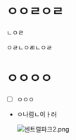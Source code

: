 # ㅇㅇㄹㅇㄹ

ㄴㅇㄹ

ㅇㄹㄴㅇㄻㄴㅇㄹ

# ㅇㅇㅇㅇ

- [ ]  ㅇㅇㅇ

- ㅇ나럼ㄴ이ㅏ러
    
    ![센트럴파크2.png](%E3%85%87%E3%85%87%E3%84%B9%E3%85%87%E3%84%B9%20560dd883b336421b84689cfb72017e56/%EC%84%BC%ED%8A%B8%EB%9F%B4%ED%8C%8C%ED%81%AC2.png)